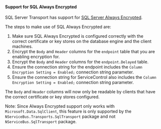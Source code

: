 #### Support for SQL Always Encrypted

SQL Server Transport has support for [SQL Server Always Encrypted](https://docs.microsoft.com/en-us/sql/relational-databases/security/encryption/always-encrypted-database-engine).

The steps to make use of SQL Always Encrypted are:

1. Make sure SQL Always Encrypted is configured correctly with the correct certificate or key stores on the database engine and the client machines.
1. Encrypt the `Body` and `Header` columns for the `endpoint` table that you are enabling encryption for.
1. Encrypt the `Body` and `Header` columns for the `endpoint.Delayed` table.
1. Ensure the connection string for the endpoint includes the `Column Encryption Setting = Enabled;` connection string parameter.
1. Ensure the connection string for ServiceControl also includes the `Column Encryption Setting = Enabled;` connection string parameter.

The `Body` and `Header` columns will now only be readable by clients that have the correct certificate or key stores configured.

Note: Since Always Encrypted support only works with `Microsoft.Data.SqlClient`, this feature is only supported by the `NServiceBus.Transports.SqlTransport` package and not `NServiceBus.SqlTransport` package.